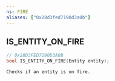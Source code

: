 ```yaml
---
ns: FIRE
aliases: ["0x28d3fed7190d3a0b"]
---
```

## IS_ENTITY_ON_FIRE

```c
// 0x28D3FED7190D3A0B
bool IS_ENTITY_ON_FIRE(Entity entity);
```

```
Checks if an entity is on fire.
```
